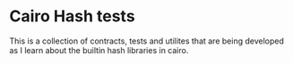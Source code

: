 # Cairo Hash tests

This is a collection of contracts, tests and utilites that are being developed as I learn about the builtin hash libraries in cairo. 

